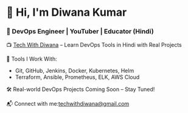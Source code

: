 # 👋 Hi, I'm Diwana Kumar  
### 🎯 DevOps Engineer | YouTuber | Educator (Hindi)

📺 [Tech With Diwana](https://www.youtube.com/@TechWithDiwana) – Learn DevOps Tools in Hindi with Real Projects

🔧 Tools I Work With:
- Git, GitHub, Jenkins, Docker, Kubernetes, Helm
- Terraform, Ansible, Prometheus, ELK, AWS Cloud

🛠️ Real-world DevOps Projects Coming Soon – Stay Tuned!

📬 Connect with me:techwithdiwana@gmail.com

